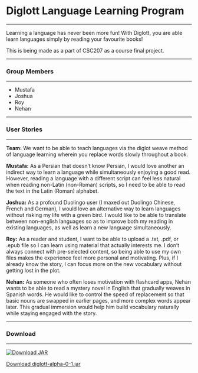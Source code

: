 # Diglott Language Learning Program
____
Learning a language has never been more fun! With Diglott, you are able learn languages simply by reading your favourite books!

This is being made as a part of CSC207 as a course final project.
____
### Group Members
____
- Mustafa
- Joshua
- Roy
- Nehan
____
### User Stories
____
**Team:** We want to be able to teach languages via the diglot weave method of language learning wherein you replace words slowly throughout a book. 

**Mustafa:** As a Persian that doesn’t know Persian, I would love another an indirect way to learn a language while simultaneously enjoying a good read. However, reading a language with a different script can feel less natural when reading non-Latin (non-Roman) scripts, so I need to be able to read the text in the Latin (Roman) alphabet.

**Joshua:** As a profound Duolingo user (I maxed out Duolingo Chinese, French and German), I would love an alternative way to learn languages without risking my life with a green bird. I would like to be able to translate between non-english languages so as to improve both my reading in existing languages, as well as learn a new language simultaneously.

**Roy:** As a reader and student, I want to be able to upload a .txt, .pdf, or .epub file so I can learn using material that actually interests me. I don’t always connect with pre-selected content, so being able to use my own files makes the experience feel more personal and motivating. Plus, if I already know the story, I can focus more on the new vocabulary without getting lost in the plot.

**Nehan:** As someone who often loses motivation with flashcard apps, Nehan wants to be able to read a mystery novel in English that gradually weaves in Spanish words. He would like to control the speed of replacement so that basic nouns are swapped in earlier pages, and more complex words appear later. This gradual immersion would help him build vocabulary naturally while staying engaged with the story. 
____
### Download
____
[![Download JAR](https://img.shields.io/github/v/release/joshuazcchen/diglott?label=Download%20Latest%20JAR)](https://github.com/joshuazcchen/diglott/releases/latest)

[Download diglott-alpha-0-1.jar](https://github.com/joshuazcchen/diglott/releases/download/Alpha/diglott-alpha-0-1.jar)
